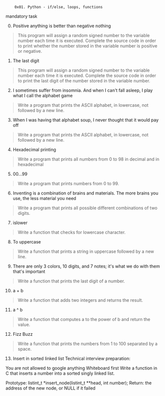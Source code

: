 		0x01. Python - if/else, loops, functions

mandatory task

0. Positive anything is better than negative nothing
>This program will assign a random signed number to the variable number each time it is executed. Complete the source code in order to print whether the number stored in the variable number is positive or negative.

1. The last digit
>This program will assign a random signed number to the variable number each time it is executed. Complete the source code in order to print the last digit of the number stored in the variable number.

2. I sometimes suffer from insomnia. And when I can't fall asleep, I play what I call the alphabet game
>Write a program that prints the ASCII alphabet, in lowercase, not followed by a new line.

3. When I was having that alphabet soup, I never thought that it would pay off
>Write a program that prints the ASCII alphabet, in lowercase, not followed by a new line.

4. Hexadecimal printing
>Write a program that prints all numbers from 0 to 98 in decimal and in hexadecimal

5. 00...99
>Write a program that prints numbers from 0 to 99.

6. Inventing is a combination of brains and materials. The more brains you use, the less material you need
>Write a program that prints all possible different combinations of two digits.

7. islower
>Write a function that checks for lowercase character.

8. To uppercase
>Write a function that prints a string in uppercase followed by a new line.

9. There are only 3 colors, 10 digits, and 7 notes; it's what we do with them that's important
>Write a function that prints the last digit of a number.

10. a + b
>Write a function that adds two integers and returns the result.

11. a ^ b
>Write a function that computes a to the power of b and return the value.

12. Fizz Buzz
>Write a function that prints the numbers from 1 to 100 separated by a space.

13. Insert in sorted linked list
	Technical interview preparation:

You are not allowed to google anything
Whiteboard first
Write a function in C that inserts a number into a sorted singly linked list.

Prototype: listint_t *insert_node(listint_t **head, int number);
Return: the address of the new node, or NULL if it failed
